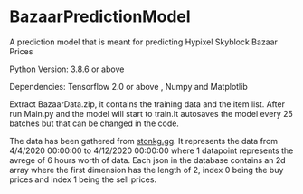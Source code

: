 # BazaarPredictionModel
A prediction model that is meant for predicting Hypixel Skyblock Bazaar Prices

Python Version: 3.8.6 or above

Dependencies: Tensorflow 2.0 or above , Numpy and Matplotlib
  
Extract BazaarData.zip, it contains the training data and the item list. After run Main.py and the model will start to train.It autosaves the model every 25 batches but that can be changed in the code.

The data has been gathered from [stonkg.gg](https://stonks.gg/). It represents the data from 4/4/2020 00:00:00 to 4/12/2020 00:00:00 where 1 datapoint represents the avrege of 6 hours worth of data. Each json in the database contains an 2d array where the first dimension has the length of 2, index 0 being the buy prices and index 1 being the sell prices.
